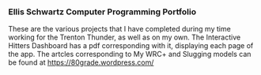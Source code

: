 ### Ellis Schwartz Computer Programming Portfolio
These are the various projects that I have completed during my time working for the Trenton Thunder, as well as on my own. 
The Interactive Hitters Dashboard has a pdf corresponding with it, displaying each page of the app.
The artcles corresponding to My WRC+ and Slugging models can be found at https://80grade.wordpress.com/
